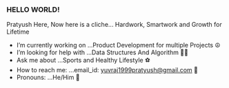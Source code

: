 ### HELLO WORLD!

Pratyush Here, Now here is a cliche... Hardwork, Smartwork and Growth for Lifetime

- I’m currently working on ...Product Development for multiple Projects ☮️
- I’m looking for help with ...Data Structures And Algorithm 👨‍🏫
- Ask me about ...Sports and Healthy Lifestyle ⚽
- How to reach me: ...email_id: yuvraj1999pratyush@gmail.com 📧
- Pronouns: ...He/Him 🧔

